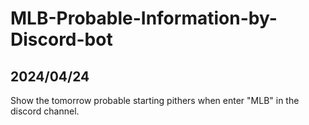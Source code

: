 # MLB-Probable-Information-by-Discord-bot
## 2024/04/24
Show the tomorrow probable starting pithers when enter "MLB" in the discord channel.
